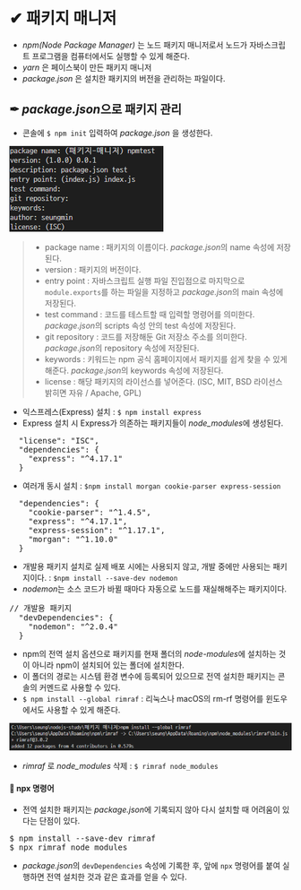 # ✔ 패키지 매니저
- *npm(Node Package Manager)* 는 노드 패키지 매니저로서 노드가 자바스크립트 프로그램을 컴퓨터에서도 실행할 수 있게 해준다.
- *yarn* 은 페이스북이 만든 패키지 매니저
- *package.json* 은 설치한 패키지의 버전을 관리하는 파일이다.

## ✒ *package.json*으로 패키지 관리 
- 콘솔에 `$ npm init` 입력하여 *package.json* 을 생성한다.

![./img/1.PNG](./img/23.PNG)
> - package name : 패키지의 이름이다. *package.json*의 name 속성에 저장된다. 
> - version : 패키지의 버전이다.
> - entry point : 자바스크립트 실행 파일 진입점으로 마지막으로 `module.exports`를 하는 파일을 지정하고 *package.json*의 main 속성에 저장된다.
> - test command : 코드를 테스트할 때 입력할 명령어를 의미한다. *package.json*의 scripts 속성 안의 test 속성에 저장된다.
> - git repository : 코드를 저장해둔 Git 저장소 주소를 의미한다. *package.json*의 repository 속성에 저장된다.
> - keywords : 키워드는 npm 공식 홈페이지에서 패키지를 쉽게 찾을 수 있게 해준다. *package.json*의 keywords 속성에 저장된다.
> - license : 해당 패키지의 라이선스를 넣어준다. (ISC, MIT, BSD 라이선스 밝히면 자유 / Apache, GPL)

- 익스프레스(Express) 설치 :  `$ npm install express`
- Express 설치 시 Express가 의존하는 패키지들이 *node_modules*에 생성된다.
<pre>
  "license": "ISC",
  "dependencies": {
    "express": "^4.17.1"
  }
</pre>

- 여러개 동시 설치 : `$npm install morgan cookie-parser express-session`
<pre>
  "dependencies": {
    "cookie-parser": "^1.4.5",
    "express": "^4.17.1",
    "express-session": "^1.17.1",
    "morgan": "^1.10.0"
  }
</pre>

- 개발용 패키지 설치로 실제 배포 시에는 사용되지 않고, 개발 중에만 사용되는 패키지이다. : `$npm install --save-dev nodemon`
- *nodemon*는 소스 코드가 바뀔 때마다 자동으로 노드를 재실해해주는 패키지이다.
<pre>
// 개발용 패키지
  "devDependencies": {
    "nodemon": "^2.0.4"
  }
</pre>

- npm의 전역 설치 옵션으로 패키지를 현재 폴더의 *node-modules*에 설치하는 것이 아니라 npm이 설치되어 있는 폴더에 설치한다.
- 이 폴더의 경로는 시스템 환경 변수에 등록되어 있으므로 전역 설치한 패키지는 콘솔의 커멘드로 사용할 수 있다.
- `$ npm install --global rimraf` : 리눅스나 macOS의 rm-rf 명령어를 윈도우에서도 사용할 수 있게 해준다.

![rimraf](./img/24.PNG)

- *rimraf* 로 *node_modules* 삭제 : `$ rimraf node_modules`

#### 🔸 npx 명령어
- 전역 설치한 패키지는 *package.json*에 기록되지 않아 다시 설치할 때 어려움이 있다는 단점이 있다.
<pre>
$ npm install --save-dev rimraf
$ npx rimraf node_modules
</pre>
- *package.json*의 `devDependencies` 속성에 기록한 후, 앞에 `npx` 명령어를 붙여 실행하면 전역 설치한 것과 같은 효과를 얻을 수 있다.

